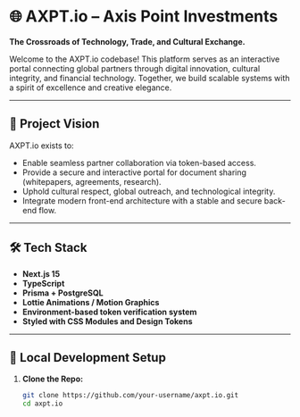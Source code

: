 # 🌐 AXPT.io – Axis Point Investments

**The Crossroads of Technology, Trade, and Cultural Exchange.**

Welcome to the AXPT.io codebase! This platform serves as an interactive portal connecting global partners through digital innovation, cultural integrity, and financial technology. Together, we build scalable systems with a spirit of excellence and creative elegance.

---

## 🚀 Project Vision

AXPT.io exists to:
- Enable seamless partner collaboration via token-based access.
- Provide a secure and interactive portal for document sharing (whitepapers, agreements, research).
- Uphold cultural respect, global outreach, and technological integrity.
- Integrate modern front-end architecture with a stable and secure back-end flow.

---

## 🛠️ Tech Stack

- **Next.js 15**  
- **TypeScript**  
- **Prisma + PostgreSQL**  
- **Lottie Animations / Motion Graphics**  
- **Environment-based token verification system**  
- **Styled with CSS Modules and Design Tokens**  

---

## 🧰 Local Development Setup

1. **Clone the Repo:**
   ```bash
   git clone https://github.com/your-username/axpt.io.git
   cd axpt.io